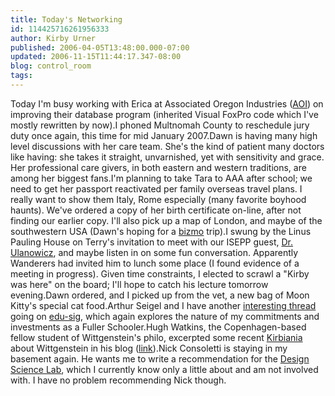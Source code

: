 ```yaml
---
title: Today's Networking
id: 114425716261956333
author: Kirby Urner
published: 2006-04-05T13:48:00.000-07:00
updated: 2006-11-15T11:44:17.347-08:00
blog: control_room
tags: 
---
```


Today I'm busy working with Erica at Associated Oregon Industries ([AOI](http://www.aoi.org/)) on improving their database program (inherited Visual FoxPro code which I've mostly rewritten by now).I phoned Multnomah County to reschedule jury duty once again, this time for mid January 2007.Dawn is having many high level discussions with her care team.  She's the kind of patient many doctors like having:  she takes it straight, unvarnished, yet with sensitivity and grace.  Her professional care givers, in both eastern and western traditions, are among her biggest fans.I'm planning to take Tara to AAA after school; we need to get her passport reactivated per family overseas travel plans.  I really want to show them Italy, Rome especially (many favorite boyhood haunts).  We've ordered a copy of her birth certificate on-line, after not finding our earlier copy.  I'll also pick up a map of London, and maybe of the southwestern USA (Dawn's hoping for a [bizmo](http://worldgame.blogspot.com/2004/12/whats-bizmo.html) trip).I swung by the Linus Pauling House on Terry's invitation to meet with our ISEPP guest, [Dr. Ulanowicz](http://www.isepp.org/Pages/05-06%20Pages/Ulanowicz.html), and maybe listen in on some fun conversation.  Apparently Wanderers had invited him to lunch some place (I found evidence of a meeting in progress).  Given time constraints, I elected to scrawl a "Kirby was here" on the board; I'll hope to catch his lecture tomorrow evening.Dawn ordered, and I picked up from the vet, a new bag of Moon Kitty's special cat food.Arthur Seigel and I have another [interesting thread](http://mail.python.org/pipermail/edu-sig/2006-April/006086.html) going on [edu-sig](http://mail.python.org/pipermail/edu-sig/), which again explores the nature of my commitments and investments as a Fuller Schooler.Hugh Watkins, the Copenhagen-based fellow student of Wittgenstein's philo, excerpted some recent [Kirbiania](http://mybizmo.blogspot.com/2005/07/kirbiania.html) about Wittgenstein in his blog ([link](http://bloog2.blogspot.com/2006/04/wittgenstein-seen-from-usa.html)).Nick Consoletti is staying in my basement again.  He wants me to write a recommendation for the [Design Science Lab](http://www.designsciencelab.org/), which I currently know only a little about and am not involved with.  I have no problem recommending Nick though.
